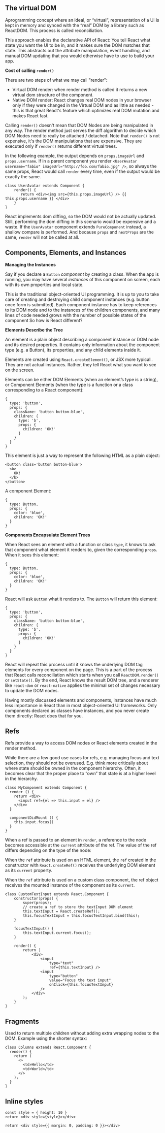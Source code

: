 The virtual DOM
---------------
Aprogramming concept where an ideal, or “virtual”, representation of a UI is kept in memory and synced with the “real” DOM by
a library such as ReactDOM. This process is called reconciliation.

This approach enables the declarative API of React: You tell React what state you want the UI to be in, and it makes sure the
DOM matches that state. This abstracts out the attribute manipulation, event handling, and manual DOM updating that you would
otherwise have to use to build your app.

**Cost of calling `render()`**

There are two steps of what we may call "render":

- Virtual DOM render: when render method is called it returns a new virtual dom structure of the component.
- Native DOM render: React changes real DOM nodes in your browser only if they were changed in the Virtual DOM and as little as needed - this is that great React's feature which optimizes real DOM mutation and makes React fast.

Calling `render()` doesn't mean that DOM Nodes are being manipulated in any way. The render method just
serves the diff algorithm to decide which DOM Nodes need to really be attached / detached. Note that
`render()` is not expensive, it's the DOM manipulations that are expensive. They are executed only if
`render()` returns different virtual trees.

In the following example, the output depends on `props.imageUrl` and `props.username`. If in a parent
component you render `<UserAvatar username="fabio" imageUrl="http://foo.com/fabio.jpg" />`, so
always the same props, React would call `render` every time, even if the output would be exactly the same.

    class UserAvatar extends Component {
        render() {
           return <div><img src={this.props.imageUrl} /> {{ this.props.username }} </div>
        }
    }

React implements dom diffing, so the DOM would not be actually updated. Still, performing the dom diffing
in this scenario would be expensive and a waste. If the `UserAvatar` component extends `PureComponent` instead, a shallow compare is performed. And because
`props` and `nextProps` are the same, `render` will not be called at all.

Components, Elements, and Instances
-----------------------------------
**Managing the Instances**

Say if you declare a `Button` *component* by creating a class. When the app is running, you may have several *instances* of
this component on screen, each with its own properties and local state.

This is the traditional object-oriented UI programming. It is up to you to take care of creating and destroying child
component instances (e.g. button once form is submitted).
Each component instance has to keep references to its DOM node and to the instances of the children components, and many
lines of code needed grows with the number of possible states of the component
So how is React different?

**Elements Describe the Tree**

An element is a plain object describing a component instance or DOM node and its desired properties.
It contains only information about the component type (e.g. a Button), its properties, and any child elements inside it.

Elements are created using `React.createElement()`, or JSX more typicall. They are not actual instances. Rather, they tell
React what you want to see on the screen.

Elements can be either DOM Elements (when an element’s type is a string), or Component Elements (when the type is a
function or a class corresponding to a React component):

    {
      type: 'button',
      props: {
        className: 'button button-blue',
        children: {
          type: 'b',
          props: {
            children: 'OK!'
          }
        }
      }
    }

This element is just a way to represent the following HTML as a plain object:

    <button class='button button-blue'>
      <b>
        OK!
      </b>
    </button>

A component Element:

    {
      type: Button,
      props: {
        color: 'blue',
        children: 'OK!'
      }
    }

**Components Encapsulate Element Trees**

When React sees an element with a function or class `type`, it knows to ask that component what element it renders to,
given the corresponding `props`. When it sees this element:

    {
      type: Button,
      props: {
        color: 'blue',
        children: 'OK!'
      }
    }

React will ask `Button` what it renders to. The `Button` will return this element:

    {
      type: 'button',
      props: {
        className: 'button button-blue',
        children: {
          type: 'b',
          props: {
            children: 'OK!'
          }
        }
      }
    }

React will repeat this process until it knows the underlying DOM tag elements for every component on the page.
This is a part of the process that React calls reconciliation which starts when you call `ReactDOM.render()` or `setState()`.
By the end, React knows the result DOM tree, and a renderer like `react-dom` or `react-native` applies the minimal set of
changes necessary to update the DOM nodes.

Having mostly discussed elements and components, instances have much less importance in React than in most object-oriented
UI frameworks. Only components declared as classes have instances, and you never create them directly: React does that for you.

Refs
----
Refs provide a way to access DOM nodes or React elements created in the render method.

While there are a few good use cases for refs, e.g. managing focus and text selection, they should not be overused.
E.g. think more critically about where state should be owned in the component hierarchy. Often, it becomes clear that the
proper place to “own” that state is at a higher level in the hierarchy.

    class MyComponent extends Component {
      render () {
        return <div>
          <input ref={el => this.input = el} />
        </div>
      }

      componentDidMount () {
        this.input.focus()
      }
    }

When a ref is passed to an element in `render`, a reference to the node becomes accessible at the `current` attribute of
the ref. The value of the ref differs depending on the type of the node:

When the `ref` attribute is used on an HTML element, the `ref` created in the constructor with `React.createRef()`
receives the underlying DOM element as its `current` property.

When the `ref` attribute is used on a custom class component, the ref object receives the mounted instance of the
component as its `current`.

    class CustomTextInput extends React.Component {
        constructor(props) {
            super(props);
            // create a ref to store the textInput DOM element
            this.textInput = React.createRef();
            this.focusTextInput = this.focusTextInput.bind(this);
        }

        focusTextInput() {
            this.textInput.current.focus();
        }

        render() {
            return (
                <div>
                    <input
                        type="text"
                        ref={this.textInput} />
                    <input
                        type="button"
                        value="Focus the text input"
                        onClick={this.focusTextInput}
                    />
                </div>
            );
        }
    }

Fragments
---------
Used to return multiple children without adding extra wrapping nodes to the DOM. Example using the shorter syntax:

    class Columns extends React.Component {
      render() {
        return (
          <>
            <td>Hello</td>
            <td>World</td>
          </>
        );
      }
    }

Inline styles
-------------
    const style = { height: 10 }
    return <div style={style}></div>

    return <div style={{ margin: 0, padding: 0 }}></div>